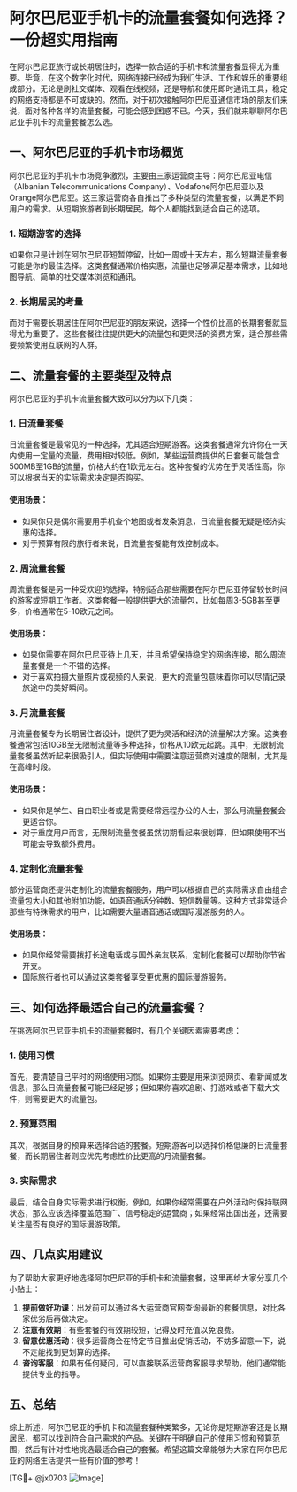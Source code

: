 # 阿尔巴尼亚手机卡的流量套餐如何选择？一份超实用指南

在阿尔巴尼亚旅行或长期居住时，选择一款合适的手机卡和流量套餐显得尤为重要。毕竟，在这个数字化时代，网络连接已经成为我们生活、工作和娱乐的重要组成部分。无论是刷社交媒体、观看在线视频，还是导航和使用即时通讯工具，稳定的网络支持都是不可或缺的。然而，对于初次接触阿尔巴尼亚通信市场的朋友们来说，面对各种各样的流量套餐，可能会感到困惑不已。今天，我们就来聊聊阿尔巴尼亚手机卡的流量套餐怎么选。

## 一、阿尔巴尼亚的手机卡市场概览

阿尔巴尼亚的手机卡市场竞争激烈，主要由三家运营商主导：阿尔巴尼亚电信（Albanian Telecommunications Company）、Vodafone阿尔巴尼亚以及Orange阿尔巴尼亚。这三家运营商各自推出了多种类型的流量套餐，以满足不同用户的需求。从短期旅游者到长期居民，每个人都能找到适合自己的选项。

### 1. 短期游客的选择
如果你只是计划在阿尔巴尼亚短暂停留，比如一周或十天左右，那么短期流量套餐可能是你的最佳选择。这类套餐通常价格实惠，流量也足够满足基本需求，比如地图导航、简单的社交媒体浏览和通讯。

### 2. 长期居民的考量
而对于需要长期居住在阿尔巴尼亚的朋友来说，选择一个性价比高的长期套餐就显得尤为重要了。这些套餐往往提供更大的流量包和更灵活的资费方案，适合那些需要频繁使用互联网的人群。

## 二、流量套餐的主要类型及特点

阿尔巴尼亚的手机卡流量套餐大致可以分为以下几类：

### 1. 日流量套餐
日流量套餐是最常见的一种选择，尤其适合短期游客。这类套餐通常允许你在一天内使用一定量的流量，费用相对较低。例如，某些运营商提供的日套餐可能包含500MB至1GB的流量，价格大约在1欧元左右。这种套餐的优势在于灵活性高，你可以根据当天的实际需求决定是否购买。

#### 使用场景：
- 如果你只是偶尔需要用手机查个地图或者发条消息，日流量套餐无疑是经济实惠的选择。
- 对于预算有限的旅行者来说，日流量套餐能有效控制成本。

### 2. 周流量套餐
周流量套餐是另一种受欢迎的选择，特别适合那些需要在阿尔巴尼亚停留较长时间的游客或短期工作者。这类套餐一般提供更大的流量包，比如每周3-5GB甚至更多，价格通常在5-10欧元之间。

#### 使用场景：
- 如果你需要在阿尔巴尼亚待上几天，并且希望保持稳定的网络连接，那么周流量套餐是一个不错的选择。
- 对于喜欢拍摄大量照片或视频的人来说，更大的流量包意味着你可以尽情记录旅途中的美好瞬间。

### 3. 月流量套餐
月流量套餐专为长期居住者设计，提供了更为灵活和经济的流量解决方案。这类套餐通常包括10GB至无限制流量等多种选择，价格从10欧元起跳。其中，无限制流量套餐虽然听起来很吸引人，但实际使用中需要注意运营商对速度的限制，尤其是在高峰时段。

#### 使用场景：
- 如果你是学生、自由职业者或是需要经常远程办公的人士，那么月流量套餐会更适合你。
- 对于重度用户而言，无限制流量套餐虽然初期看起来很划算，但如果使用不当可能会导致额外费用。

### 4. 定制化流量套餐
部分运营商还提供定制化的流量套餐服务，用户可以根据自己的实际需求自由组合流量包大小和其他附加功能，如语音通话分钟数、短信数量等。这种方式非常适合那些有特殊需求的用户，比如需要大量语音通话或国际漫游服务的人。

#### 使用场景：
- 如果你经常需要拨打长途电话或与国外亲友联系，定制化套餐可以帮助你节省开支。
- 国际旅行者也可以通过这类套餐享受更优惠的国际漫游服务。

## 三、如何选择最适合自己的流量套餐？

在挑选阿尔巴尼亚手机卡的流量套餐时，有几个关键因素需要考虑：

### 1. 使用习惯
首先，要清楚自己平时的网络使用习惯。如果你主要是用来浏览网页、看新闻或发信息，那么日流量套餐可能已经足够；但如果你喜欢追剧、打游戏或者下载大文件，则需要更大的流量包。

### 2. 预算范围
其次，根据自身的预算来选择合适的套餐。短期游客可以选择价格低廉的日流量套餐，而长期居住者则应优先考虑性价比更高的月流量套餐。

### 3. 实际需求
最后，结合自身实际需求进行权衡。例如，如果你经常需要在户外活动时保持联网状态，那么应该选择覆盖范围广、信号稳定的运营商；如果经常出国出差，还需要关注是否有良好的国际漫游政策。

## 四、几点实用建议

为了帮助大家更好地选择阿尔巴尼亚的手机卡和流量套餐，这里再给大家分享几个小贴士：

1. **提前做好功课**：出发前可以通过各大运营商官网查询最新的套餐信息，对比各家优劣后再做决定。
2. **注意有效期**：有些套餐的有效期较短，记得及时充值以免浪费。
3. **留意优惠活动**：很多运营商会在特定节日推出促销活动，不妨多留意一下，说不定能找到更划算的选择。
4. **咨询客服**：如果有任何疑问，可以直接联系运营商客服寻求帮助，他们通常能提供专业的指导。

## 五、总结

综上所述，阿尔巴尼亚的手机卡和流量套餐种类繁多，无论你是短期游客还是长期居民，都可以找到符合自己需求的产品。关键在于明确自己的使用习惯和预算范围，然后有针对性地挑选最适合自己的套餐。希望这篇文章能够为大家在阿尔巴尼亚的网络生活提供一些有价值的参考！

[TG💪+ @jx0703 ![Image](https://github.com/user-attachments/assets/dbca1d08-cadb-493c-b0ec-ad6f7a83f270)]